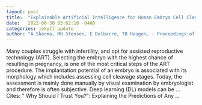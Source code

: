 ```yaml
---
layout: post
title:  "Explainable Artificial Intelligence for Human Embryo Cell Cleavage Stages Analysis"
date:   2022-06-30 03:02:10 -0400
categories: jekyll update
author: "A Sharma, MH Stensen, E Delbarre, TB Haugen… - Proceedings of the 3rd ACM …, 2022"
---
```

Many couples struggle with infertility, and opt for assisted reproductive technology (ART). Selecting the embryo with the highest chance of resulting in pregnancy, is one of the most critical steps of the ART procedure. The implantation potential of an embryo is associated with its morphology which includes assessing cell cleavage stages. Today, the assessment is mainly done manually by visual examination by embryologist and therefore is often subjective. Deep learning (DL) models can be …
Cites: ‪" Why Should I Trust You?": Explaining the Predictions of Any …‬  